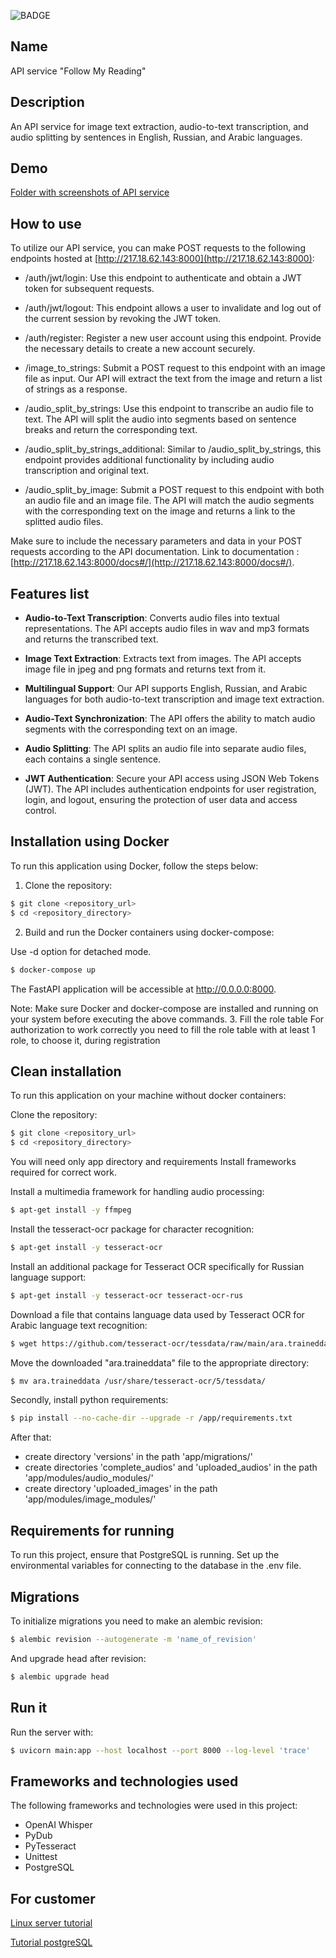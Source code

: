 ![BADGE](https://img.shields.io/badge/Python-FFD43B?style=for-the-badge&logo=python&logoColor=blue)
## Name
API service "Follow My Reading"

## Description
An API service for image text extraction, audio-to-text transcription, and audio splitting by sentences in English, Russian, and Arabic languages.

## Demo
[Folder with screenshots of API service](https://drive.google.com/drive/folders/1PJPPnRNsXcRtLpPQDVCZ5eay4i48E-zz)

## How to use

To utilize our API service, you can make POST requests to the following endpoints hosted at [http://217.18.62.143:8000](http://217.18.62.143:8000):

- /auth/jwt/login: Use this endpoint to authenticate and obtain a JWT token for subsequent requests.

- /auth/jwt/logout: This endpoint allows a user to invalidate and log out of the current session by revoking the JWT token.

- /auth/register: Register a new user account using this endpoint. Provide the necessary details to create a new account securely.

- /image_to_strings: Submit a POST request to this endpoint with an image file as input. Our API will extract the text from the image and return a list of strings as a response.

- /audio_split_by_strings: Use this endpoint to transcribe an audio file to text. The API will split the audio into segments based on sentence breaks and return the corresponding text.

- /audio_split_by_strings_additional: Similar to /audio_split_by_strings, this endpoint provides additional functionality by including audio transcription and original text.

- /audio_split_by_image: Submit a POST request to this endpoint with both an audio file and an image file. The API will match the audio segments with the corresponding text on the image and returns a link to the splitted audio files.

Make sure to include the necessary parameters and data in your POST requests according to the API documentation. Link to documentation : [http://217.18.62.143:8000/docs#/](http://217.18.62.143:8000/docs#/).


## Features list

- **Audio-to-Text Transcription**: Converts audio files into textual representations. The API accepts audio files in wav and mp3 formats and returns the transcribed text.

- **Image Text Extraction**: Extracts text from images. The API accepts image file in jpeg and png formats and returns text from it.

- **Multilingual Support**: Our API supports English, Russian, and Arabic languages for both audio-to-text transcription and image text extraction.

- **Audio-Text Synchronization**: The API offers the ability to match audio segments with the corresponding text on an image.

- **Audio Splitting**: The API splits an audio file into separate audio files, each contains a single sentence.

- **JWT Authentication**: Secure your API access using JSON Web Tokens (JWT). The API includes authentication endpoints for user registration, login, and logout, ensuring the protection of user data and access control.

## Installation using Docker

To run this application using Docker, follow the steps below:

1. Clone the repository:

<div class="termy">

```bash
$ git clone <repository_url>
$ cd <repository_directory>
```

</div>

2. Build and run the Docker containers using docker-compose:

Use -d option for detached mode.

```bash
$ docker-compose up
```
The FastAPI application will be accessible at http://0.0.0.0:8000.

Note: Make sure Docker and docker-compose are installed and running on your system before executing the above commands.
3. Fill the role table
For authorization to work correctly you need to fill the role table with at least 1 role, to choose it, during registration



   
## Clean installation

To run this application on your machine without docker containers:

Clone the repository:

<div class="termy">

```bash
$ git clone <repository_url>
$ cd <repository_directory>
```

</div>

You will need only app directory and requirements
Install frameworks required for correct work.


<div class="termy">

Install a multimedia framework for handling audio processing:

```bash
$ apt-get install -y ffmpeg
```

Install the tesseract-ocr package for character recognition:
```bash
$ apt-get install -y tesseract-ocr
```

Install an additional package for Tesseract OCR specifically for Russian language support:
```bash
$ apt-get install -y tesseract-ocr tesseract-ocr-rus
```

Download a file that contains language data used by Tesseract OCR for Arabic language text recognition:
```bash
$ wget https://github.com/tesseract-ocr/tessdata/raw/main/ara.traineddata
```

Move the downloaded "ara.traineddata" file to the appropriate directory:
```bash
$ mv ara.traineddata /usr/share/tesseract-ocr/5/tessdata/
```

</div>


Secondly, install python requirements:

<div class="termy">

```bash
$ pip install --no-cache-dir --upgrade -r /app/requirements.txt
```

</div>

After that:
- create directory 'versions' in the path 'app/migrations/'
- create directories 'complete_audios' and 'uploaded_audios' in the path 'app/modules/audio_modules/'
- create directory 'uploaded_images' in the path 'app/modules/image_modules/'

## Requirements for running

To run this project, ensure that PostgreSQL is running. Set up the environmental variables for connecting to the database in the .env file.

## Migrations

To initialize migrations you need to make an alembic revision:

<div class="termy">

```bash
$ alembic revision --autogenerate -m 'name_of_revision'
```

</div>

And upgrade head after revision:

<div class="termy">

```bash
$ alembic upgrade head
```

</div>


## Run it

Run the server with:
<div class="termy">

```bash
$ uvicorn main:app --host localhost --port 8000 --log-level 'trace'
```

</div>

## Frameworks and technologies used
The following frameworks and technologies were used in this project:

- OpenAI Whisper
- PyDub
- PyTesseract
- Unittest
- PostgreSQL

## For customer
[Linux server tutorial](https://www.youtube.com/watch?v=WMy3OzvBWc0)

[Tutorial postgreSQL](https://www.youtube.com/watch?v=qw--VYLpxG4)
